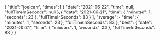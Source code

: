 {
  "title": "joelcarr",
  "times": [
    {
      "date": "2021-06-22",
      "time": null,
      "fullTimeInSeconds": null
    },
    {
      "date": "2021-06-21",
      "time": {
        "minutes": 1,
        "seconds": 23
      },
      "fullTimeInSeconds": 83
    }
  ],
  "average": {
    "time": {
      "minutes": 1,
      "seconds": 23
    },
    "fullTimeInSeconds": 83
  },
  "best": {
    "date": "2021-06-21",
    "time": {
      "minutes": 1,
      "seconds": 23
    },
    "fullTimeInSeconds": 83
  }
}